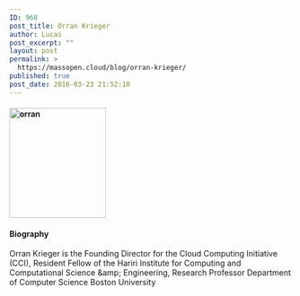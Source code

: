 ```yaml
---
ID: 968
post_title: Orran Krieger
author: Lucas
post_excerpt: ""
layout: post
permalink: >
  https://massopen.cloud/blog/orran-krieger/
published: true
post_date: 2016-03-23 21:52:10
---
```

<h4><img class="wp-image-213 alignleft" src="http://massopen.cloud/wp-content/uploads/2016/01/orran.png" alt="orran" width="172" height="196" /></h4>

<h4>Biography</h4>

Orran Krieger is the Founding Director for the Cloud Computing Initiative (CCI), Resident Fellow of the Hariri Institute for Computing and Computational Science &amp;amp; Engineering, Research Professor Department of Computer Science Boston University